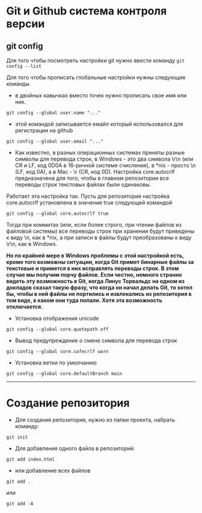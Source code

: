 # Git и Github система контроля версии

## git config

Для того чтобы посмотреть настройки git нужно ввести команду `git config --list`

Для того чтобы прописать глобальные настройки нужны следующие команды

- в двойных кавычках вместо точек нужно прописать свое имя или ник.

```shell
git config --global user.name "..."
```

- этой командой записывается емайл который использовался для регистрации на github

```shell
git config --global user.email "..."
```

- Как известно, в разных операционных системах приняты разные символы для перевода строк, в Windows - это два символа \r\n (или CR и LF, код 0D0A в 16-ричной системе счисления), в \*nix - просто \n (LF, код 0A), а в Mac - \r (CR, код 0D). Настройка core.autocrlf предназначена для того, чтобы в главном репозитории все переводы строк текстовых файлах были одинаковы.

Работает эта настройка так. Пусть для репозитория настройка core.autocrlf установлена в значение true следующей командой

```shell
git config --global core.autocrlf true
```

Тогда при коммитах (или, если более строго, при чтении файлов из файловой системы) все переводы строк при хранении будут приведены к виду \n, как в \*nix, а при записи в файлы будут преобразованы к виду \r\n, как в Windows.

**Но по крайней мере в Windows проблемы с этой настройкой есть, кроме того возможны ситуации, когда Git примет бинарные файлы за текстовые и примется в них исправлять переводы строк. В этом случае мы получим порчу файлов. Если честно, немного странно видеть эту возможность в Git, когда Линус Торвальдс на одном из докладов сказал такую фразу, что когда он начал делать Git, то хотел бы, чтобы в ней файлы не портились и извлекались из репозитория в том виде, в каком они туда попали. Хотя эта возможность отключается.**

- Установка отображения unicode

```shell
git config --global core.quotepath off
```

- Вывод предупреждение о смене символа для перевода строк
  
```shell
git config --global core.safecrlf warn
```

- Установка ветки по умолчанию 

```shell
git config --global core.defaultBranch main
```

---

# Создание репозитория

- Для создания репозитория, нужно из папки проекта, набрать команду:
```shell
git init
```

- Для добавления одного файла в репозиторий:

```shell
git add index.html
```

- или добавление всех файлов

```shell
git add .
```
или 
```shell
git add -A
```